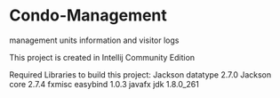 # Condo-Management
management units information and visitor logs

This project is created in Intellij Community Edition

Required Libraries to build this project:
Jackson datatype 2.7.0
Jackson core 2.7.4
fxmisc easybind 1.0.3
javafx 
jdk 1.8.0_261
